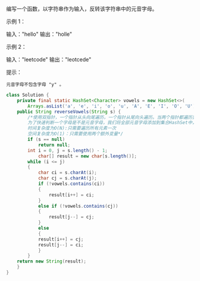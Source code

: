 [345：反转字符串中的元音字母]: https://leetcode-cn.com/problems/reverse-vowels-of-a-string/

编写一个函数，以字符串作为输入，反转该字符串中的元音字母。

 

示例 1：

输入："hello"
输出："holle"

示例 2：

输入："leetcode"
输出："leotcede"

 

提示：

    元音字母不包含字母 "y" 。

```java
class Solution {
    private final static HashSet<Character> vowels = new HashSet<>(
        Arrays.asList('a', 'e', 'i', 'o', 'u', 'A', 'E', 'I', 'O', 'U'));
    public String reverseVowels(String s) {
        /*使用双指针，一个指针从头向尾遍历，一个指针从尾向头遍历。当两个指针都遍历到元音字母时，交换这两个元音字母。
        为了快速判断一个字母是不是元音字母，我们将全部元音字母添加到集合HashSet中，从而以O(1)的时间复杂度进行该操作。
        时间复杂度为O(N):只需要遍历所有元素一次
        空间复杂度为O(1)：只需要使用两个额外变量*/
        if (s == null) 
            return null;
        int i = 0, j = s.length() - 1;
            char[] result = new char[s.length()];
        while (i <= j)
        {
            char ci = s.charAt(i);
            char cj = s.charAt(j);
            if (!vowels.contains(ci))
            {
                result[i++] = ci;
            } 
            else if (!vowels.contains(cj))
            {
                result[j--] = cj;
            } 
            else 
            {
            result[i++] = cj;
            result[j--] = ci;
            }
        }
    return new String(result);
    }
}
```